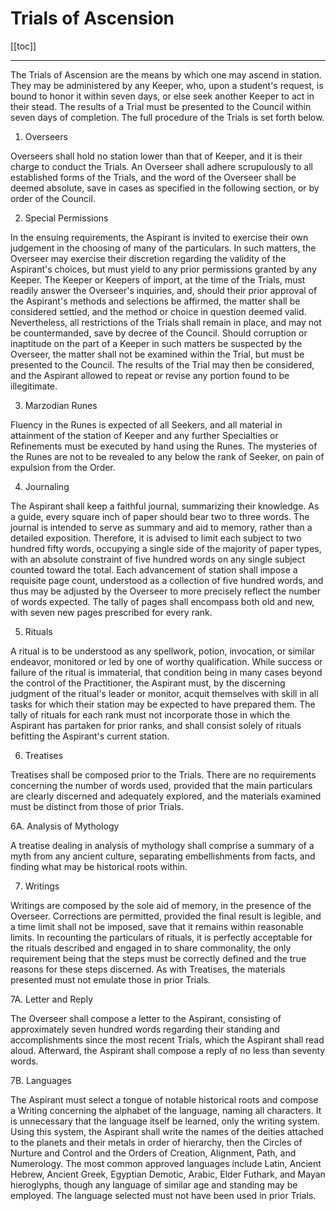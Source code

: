 # Trials of Ascension

[[toc]]

---

The Trials of Ascension are the means by which one may ascend in station. They may be administered by any Keeper, who, upon a student's request, is bound to honor it within seven days, or else seek another Keeper to act in their stead. The results of a Trial must be presented to the Council within seven days of completion. The full procedure of the Trials is set forth below.


1. Overseers


Overseers shall hold no station lower than that of Keeper, and it is their charge to conduct the Trials. An Overseer shall adhere scrupulously to all established forms of the Trials, and the word of the Overseer shall be deemed absolute, save in cases as specified in the following section, or by order of the Council.


2. Special Permissions


In the ensuing requirements, the Aspirant is invited to exercise their own judgement in the choosing of many of the particulars. In such matters, the Overseer may exercise their discretion regarding the validity of the Aspirant's choices, but must yield to any prior permissions granted by any Keeper. The Keeper or Keepers of import, at the time of the Trials, must readily answer the Overseer's inquiries, and, should their prior approval of the Aspirant's methods and selections be affirmed, the matter shall be considered settled, and the method or choice in question deemed valid. Nevertheless, all restrictions of the Trials shall remain in place, and may not be countermanded, save by decree of the Council. Should corruption or inaptitude on the part of a Keeper in such matters be suspected by the Overseer, the matter shall not be examined within the Trial, but must be presented to the Council. The results of the Trial may then be considered, and the Aspirant allowed to repeat or revise any portion found to be illegitimate.


3. Marzodian Runes


Fluency in the Runes is expected of all Seekers, and all material in attainment of the station of Keeper and any further Specialties or Refinements must be executed by hand using the Runes. The mysteries of the Runes are not to be revealed to any below the rank of Seeker, on pain of expulsion from the Order.


4. Journaling


The Aspirant shall keep a faithful journal, summarizing their knowledge. As a guide, every square inch of paper should bear two to three words. The journal is intended to serve as summary and aid to memory, rather than a detailed exposition. Therefore, it is advised to limit each subject to two hundred fifty words, occupying a single side of the majority of paper types, with an absolute constraint of five hundred words on any single subject counted toward the total. Each advancement of station shall impose a requisite page count, understood as a collection of five hundred words, and thus may be adjusted by the Overseer to more precisely reflect the number of words expected. The tally of pages shall encompass both old and new, with seven new pages prescribed for every rank.


5. Rituals


A ritual is to be understood as any spellwork, potion, invocation, or similar endeavor, monitored or led by one of worthy qualification. While success or failure of the ritual is immaterial, that condition being in many cases beyond the control of the Practitioner, the Aspirant must, by the discerning judgment of the ritual's leader or monitor, acquit themselves with skill in all tasks for which their station may be expected to have prepared them. The tally of rituals for each rank must not incorporate those in which the Aspirant has partaken for prior ranks, and shall consist solely of rituals befitting the Aspirant's current station.


6. Treatises


Treatises shall be composed prior to the Trials. There are no requirements concerning the number of words used, provided that the main particulars are clearly discerned and adequately explored, and the materials examined must be distinct from those of prior Trials.


6A. Analysis of Mythology


A treatise dealing in analysis of mythology shall comprise a summary of a myth from any ancient culture, separating embellishments from facts, and finding what may be historical roots within.


7. Writings


Writings are composed by the sole aid of memory, in the presence of the Overseer. Corrections are permitted, provided the final result is legible, and a time limit shall not be imposed, save that it remains within reasonable limits. In recounting the particulars of rituals, it is perfectly acceptable for the rituals described and engaged in to share commonality, the only requirement being that the steps must be correctly defined and the true reasons for these steps discerned. As with Treatises, the materials presented must not emulate those in prior Trials.


7A. Letter and Reply


The Overseer shall compose a letter to the Aspirant, consisting of approximately seven hundred words regarding their standing and accomplishments since the most recent Trials, which the Aspirant shall read aloud. Afterward, the Aspirant shall compose a reply of no less than seventy words.


7B. Languages


The Aspirant must select a tongue of notable historical roots and compose a Writing concerning the alphabet of the language, naming all characters. It is unnecessary that the language itself be learned, only the writing system. Using this system, the Aspirant shall write the names of the deities attached to the planets and their metals in order of hierarchy, then the Circles of Nurture and Control and the Orders of Creation, Alignment, Path, and Numerology. The most common approved languages include Latin, Ancient Hebrew, Ancient Greek, Egyptian Demotic, Arabic, Elder Futhark, and Mayan hieroglyphs, though any language of similar age and standing may be employed. The language selected must not have been used in prior Trials.